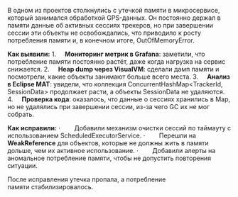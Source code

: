 В одном из проектов столкнулись с утечкой памяти в микросервисе,    который занимался обработкой GPS-данных. Он постоянно держал в       памяти данные об активных сессиях трекеров, но при завершении           сессии эти объекты не освобождались, что приводило к росту             потребления памяти и, в конечном итоге, OutOfMemoryError.

**Как выявили:**
	1.     **Мониторинг метрик в Grafana**: заметили, что потребление памяти постоянно растёт, даже когда нагрузка на сервис снижается.
	2.     **Heap dump через VisualVM**: сделали дамп памяти и посмотрели, какие объекты занимают больше всего места.
	3.     **Анализ в Eclipse MAT**: увидели, что коллекция ConcurrentHashMap<TrackerId, SessionData> продолжает расти, а объекты SessionData не удаляются.
	4.     **Проверка кода**: оказалось, что данные о сессиях хранились в Map, но не удалялись при завершении сессии, из-за чего GC их не мог собрать.

**Как исправили:**
	·        Добавили механизм очистки сессий по таймауту с использованием ScheduledExecutorService.
	·        Перешли на **WeakReference** для объектов, которые не должны жить в памяти дольше, чем их активное использование.
	·        Добавили алерты на аномальное потребление памяти, чтобы не допустить повторения ситуации.

После исправления утечка пропала, а потребление памяти стабилизировалось.